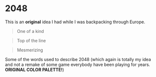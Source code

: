 # 2048

This is an **original** idea I had while I was backpacking through Europe.

> One of a kind

> Top of the line

> Mesmerizing

Some of the words used to describe 2048 (which again is totally my idea and not a remake of some game everybody have been playing for years. 
**ORIGINAL COLOR PALETTE!**)
